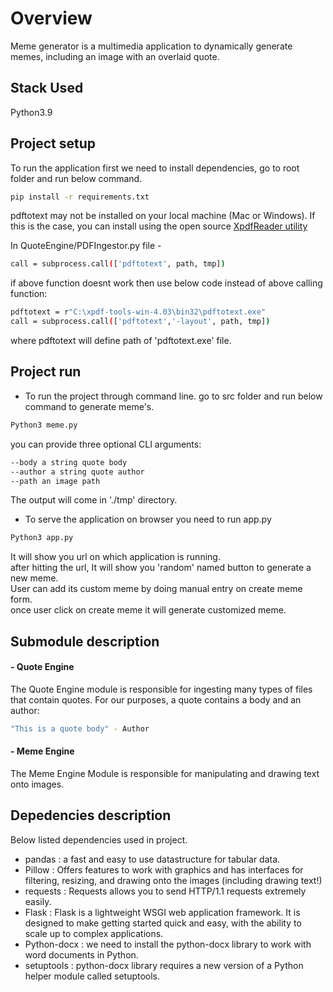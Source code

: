 # Overview

Meme generator is a multimedia application to dynamically generate memes, including an image with an overlaid quote.

## Stack Used
Python3.9

## Project setup
To run the application first we need to install dependencies, go to root folder and run below command.

```bash
pip install -r requirements.txt
```

pdftotext may not be installed on your local machine (Mac or Windows). If this is the case, you can install using the open source [XpdfReader utility](https://www.xpdfreader.com/pdftotext-man.html)

In QuoteEngine/PDFIngestor.py file -
```bash
call = subprocess.call(['pdftotext', path, tmp]) 
```
if above function doesnt work then use below code instead of above calling function:
```bash
pdftotext = r"C:\xpdf-tools-win-4.03\bin32\pdftotext.exe"
call = subprocess.call(['pdftotext','-layout', path, tmp])
```
where pdftotext will define path of 'pdftotext.exe' file.

## Project run
- To run the project through command line. go to src folder and run below command to generate meme's.
```bash 
Python3 meme.py
```
you can provide three optional CLI arguments:
```bash 
--body a string quote body
--author a string quote author
--path an image path
```
The output will come in './tmp' directory.

- To serve the application on browser you need to run app.py
```bash 
Python3 app.py
```
It will show you url on which application is running.<br />
after hitting the url, It will show you 'random' named button to generate a new meme. <br />
User can add its custom meme by doing manual entry on create meme form. <br />
once user click on create meme it will generate customized meme.

## Submodule description
#### - Quote Engine
The Quote Engine module is responsible for ingesting many types of files that contain quotes. For our purposes, a quote contains a body and an author:
```bash
"This is a quote body" - Author
```
#### - Meme Engine
The Meme Engine Module is responsible for manipulating and drawing text onto images.

## Depedencies description

Below listed dependencies used in project.
 - pandas : a fast and easy to use datastructure for tabular data.
 - Pillow : Offers features to work with graphics and has interfaces for filtering, resizing, and drawing onto the images (including drawing text!)
 - requests : Requests allows you to send HTTP/1.1 requests extremely easily. 
 - Flask : Flask is a lightweight WSGI web application framework. It is designed to make getting started quick and easy, with the ability to scale up to complex applications.
 - Python-docx : we need to install the python-docx library to work with word documents in Python. 
 - setuptools : python-docx library requires a new version of a Python helper module called setuptools.